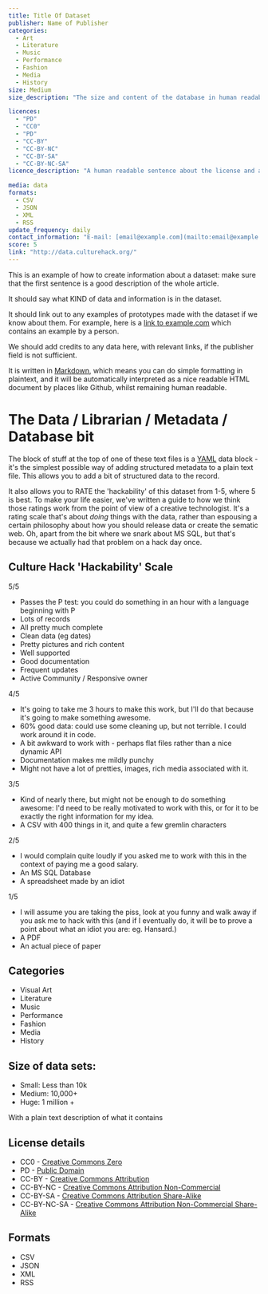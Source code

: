 ```yaml
---
title: Title Of Dataset
publisher: Name of Publisher
categories: 
  - Art
  - Literature
  - Music
  - Performance
  - Fashion
  - Media
  - History
size: Medium
size_description: "The size and content of the database in human readable sentence."  

licences: 
  - "PD"
  - "CC0" 
  - "PD"
  - "CC-BY"
  - "CC-BY-NC"
  - "CC-BY-SA"
  - "CC-BY-NC-SA"
licence_description: "A human readable sentence about the license and any limitations."

media: data
formats: 
  - CSV
  - JSON
  - XML
  - RSS
update_frequency: daily
contact_information: "E-mail: [email@example.com](mailto:email@example.com) Twitter: [@example](https://twitter.com/example)"
score: 5
link: "http://data.culturehack.org/"
---
```


This is an example of how to create information about a dataset: make sure that the first sentence is a good description of the whole article.

It should say what KIND of data and information is in the dataset.

It should link out to any examples of prototypes made with the dataset if we know about them. For example, here is a [link to example.com](http://www.example.com/) which contains an example by a person.

We should add credits to any data here, with relevant links, if the publisher field is not sufficient.

It is written in [Markdown](http://daringfireball.net/projects/markdown/), which means you can do simple formatting in plaintext, and it will be automatically interpreted as a nice readable HTML document by places like Github, whilst remaining human readable.

# The Data / Librarian / Metadata / Database bit

The block of stuff at the top of one of these text files is a [YAML](http://yaml.org) data block - it's the simplest possible way of adding structured metadata to a plain text file. This allows you to add a bit of structured data to the record. 

It also allows you to RATE the 'hackability' of this dataset from 1-5, where 5 is best. To make your life easier, we've written a guide to how we think those ratings work from the point of view of a creative technologist. It's a rating scale that's about *doing* things with the data, rather than espousing a certain philosophy about how you should release data or create the sematic web. Oh, apart from the bit where we snark about MS SQL, but that's because we actually had that problem on a hack day once.

## Culture Hack 'Hackability' Scale

5/5

* Passes the P test: you could do something in an hour with a language beginning with P
* Lots of records
* All pretty much complete
* Clean data (eg dates)
* Pretty pictures and rich content
* Well supported
* Good documentation
* Frequent updates
* Active Community / Responsive owner

4/5

* It's going to take me 3 hours to make this work, but I'll do that because it's going to make something awesome.
* 60% good data: could use some cleaning up, but not terrible. I could work around it in code.
* A bit awkward to work with - perhaps flat files rather than a nice dynamic API
* Documentation makes me mildly punchy
* Might not have a lot of pretties, images, rich media associated with it.

3/5

* Kind of nearly there, but might not be enough to do something awesome: I'd need to be really motivated to work with this, or for it to be exactly the right information for my idea.
* A CSV with 400 things in it, and quite a few gremlin characters

2/5

* I would complain quite loudly if you asked me to work with this in the context of paying me a good salary.
* An MS SQL Database
* A spreadsheet made by an idiot

1/5

* I will assume you are taking the piss, look at you funny and walk away if you ask me to hack with this (and if I eventually do, it will be to prove a point about what an idiot you are: eg. Hansard.)
* A PDF
* An actual piece of paper


## Categories

* Visual Art
* Literature
* Music
* Performance
* Fashion
* Media
* History

## Size of data sets:

* Small: Less than 10k
* Medium: 10,000+
* Huge: 1 million +

With a plain text description of what it contains

## License details

* CC0 - [Creative Commons Zero](http://creativecommons.org/about/cc0)
* PD - [Public Domain](http://creativecommons.org/about/pdm)
* CC-BY - [Creative Commons Attribution](http://creativecommons.org/licenses/by/3.0/)
* CC-BY-NC - [Creative Commons Attribution Non-Commercial](http://creativecommons.org/licenses/by-nc/3.0/)
* CC-BY-SA - [Creative Commons Attribution Share-Alike](http://creativecommons.org/licenses/by-sa/3.0/)
* CC-BY-NC-SA - [Creative Commons Attribution Non-Commercial Share-Alike](http://creativecommons.org/licenses/by-nc-sa/3.0/)

## Formats

* CSV
* JSON
* XML
* RSS


